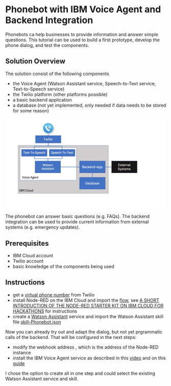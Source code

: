 # Phonebot with IBM Voice Agent and Backend Integration

Phonebots ca help businesses to provide information and answer simple questions. This tutorial can be used to build a first prototype, develop the phone dialog, and test the components. 

## Solution Overview
The solution consist of the following components
- the Voice Agent (Watson Assistant service, Speech-to-Text service, Text-to-Speech service)
- the Twilio platform (other platforms possible)
- a basic backend application
- a database (not yet implemented, only needed if data needs to be stored for some reason)

![Phonebot Architecture](Slide1.jpeg)

The phonebot can answer basic questions (e.g. FAQs). The backend integration can be used to provide current information from external systems (e.g. emergency updates). 
## Prerequisites
- IBM Cloud account
- Twilio account
- basic knowledge of the components being used

## Instructions

- get a [virtual phone number](https://www.twilio.com/phone-numbers) from Twilio
- install Node-RED on the IBM Cloud and import the [flow](Node-RED-Flow.json), see [A SHORT INTRODUCTION OF THE NODE-RED STARTER KIT ON IBM CLOUD FOR HACKATHONS](https://suedbroecker.net/2020/03/09/a-short-introduction-of-the-node-red-starter-kit-on-ibm-cloud-for-hackathons/) for instructions
- create a [Watson Assistant](https://cloud.ibm.com/docs/services/assistant?topic=assistant-getting-started#getting-started) service and import the Watson Assistant skill file [skill-Phonebot.json](skill-Phonebot.json)

Now you can already try out and adapt the dialog, but not yet prgrammatic calls of the backend. That will be configured in the next steps:
- modify the webhook address , which is the address of the Node-RED instance
- install the IBM Voice Agent service as described in this [video](https://www.youtube.com/watch?v=ztOme26gVuA&t=308s) and on this [guide](https://cloud.ibm.com/docs/services/voice-agent?topic=voice-agent-getting-started)

I chose the option to create all in one step and could select the existing Watson Assistant service and skill.


